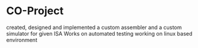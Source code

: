 # CO-Project
created, designed and implemented a custom assembler and a custom simulator for given ISA
Works on automated testing working on linux based environment 
